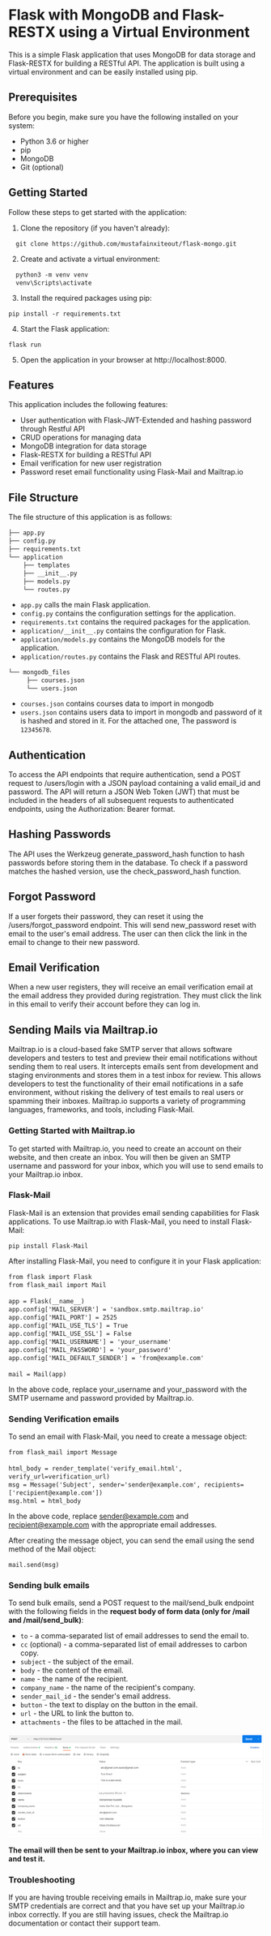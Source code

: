 # **Flask with MongoDB and Flask-RESTX using a Virtual Environment**

This is a simple Flask application that uses MongoDB for data storage and Flask-RESTX for building a RESTful API. The application is built using a virtual environment and can be easily installed using pip.


## **Prerequisites**
Before you begin, make sure you have the following installed on your system:

- Python 3.6 or higher
- pip
- MongoDB
- Git (optional)


## **Getting Started**

Follow these steps to get started with the application:

1. Clone the repository (if you haven't already):

```
  git clone https://github.com/mustafainxiteout/flask-mongo.git
```

2. Create and activate a virtual environment:

```
  python3 -m venv venv
  venv\Scripts\activate
```

3. Install the required packages using pip:

```
pip install -r requirements.txt
```

4. Start the Flask application:

```
flask run
```

5. Open the application in your browser at http://localhost:8000.



## **Features**
This application includes the following features:

- User authentication with Flask-JWT-Extended and hashing password through Restful API
- CRUD operations for managing data
- MongoDB integration for data storage
- Flask-RESTX for building a RESTful API
- Email verification for new user registration
- Password reset email functionality using Flask-Mail and Mailtrap.io

## **File Structure**
The file structure of this application is as follows:

```
├── app.py
├── config.py
├── requirements.txt
└── application
    ├── templates
    ├── __init__.py
    ├── models.py
    └── routes.py    
```

- `app.py` calls the main Flask application.
- `config.py` contains the configuration settings for the application.
- `requirements.txt` contains the required packages for the application.
- `application/__init__.py` contains the configuration for Flask.
- `application/models.py` contains the MongoDB models for the application.
- `application/routes.py` contains the Flask and RESTful API routes.

```
└── mongodb_files
     ├── courses.json
     └── users.json
```

- `courses.json` contains courses data to import in mongodb
- `users.json` contains users data to import in mongodb and password of it is hashed and stored in it. For the attached one, The password is `12345678`.

## **Authentication**

To access the API endpoints that require authentication, send a POST request to /users/login with a JSON payload containing a valid email_id and password. The API will return a JSON Web Token (JWT) that must be included in the headers of all subsequent requests to authenticated endpoints, using the Authorization: Bearer <JWT> format.

## **Hashing Passwords**

The API uses the Werkzeug generate_password_hash function to hash passwords before storing them in the database. To check if a password matches the hashed version, use the check_password_hash function.

## **Forgot Password**

If a user forgets their password, they can reset it using the /users/forgot_password endpoint. This will send new_password reset with email to the user's email address. The user can then click the link in the email to change to their new password.

## **Email Verification**

When a new user registers, they will receive an email verification email at the email address they provided during registration. They must click the link in this email to verify their account before they can log in.

## **Sending Mails via Mailtrap.io**

Mailtrap.io is a cloud-based fake SMTP server that allows software developers and testers to test and preview their email notifications without sending them to real users. It intercepts emails sent from development and staging environments and stores them in a test inbox for review. This allows developers to test the functionality of their email notifications in a safe environment, without risking the delivery of test emails to real users or spamming their inboxes. Mailtrap.io supports a variety of programming languages, frameworks, and tools, including Flask-Mail.

### **Getting Started with Mailtrap.io**

To get started with Mailtrap.io, you need to create an account on their website, and then create an inbox. You will then be given an SMTP username and password for your inbox, which you will use to send emails to your Mailtrap.io inbox.

### **Flask-Mail**

Flask-Mail is an extension that provides email sending capabilities for Flask applications. To use Mailtrap.io with Flask-Mail, you need to install Flask-Mail:

```
pip install Flask-Mail
```

After installing Flask-Mail, you need to configure it in your Flask application:

```
from flask import Flask
from flask_mail import Mail

app = Flask(__name__)
app.config['MAIL_SERVER'] = 'sandbox.smtp.mailtrap.io'
app.config['MAIL_PORT'] = 2525
app.config['MAIL_USE_TLS'] = True
app.config['MAIL_USE_SSL'] = False
app.config['MAIL_USERNAME'] = 'your_username'
app.config['MAIL_PASSWORD'] = 'your_password'
app.config['MAIL_DEFAULT_SENDER'] = 'from@example.com'

mail = Mail(app)
```
In the above code, replace your_username and your_password with the SMTP username and password provided by Mailtrap.io.

### **Sending Verification emails**

To send an email with Flask-Mail, you need to create a message object:

```
from flask_mail import Message

html_body = render_template('verify_email.html', verify_url=verification_url)
msg = Message('Subject', sender='sender@example.com', recipients=['recipient@example.com'])
msg.html = html_body
```
In the above code, replace sender@example.com and recipient@example.com with the appropriate email addresses.

After creating the message object, you can send the email using the send method of the Mail object:
```
mail.send(msg)
```

### **Sending bulk emails**

To send bulk emails, send a POST request to the mail/send_bulk endpoint with the following fields in the **request body of form data (only for /mail and /mail/send_bulk)**:
- `to` - a comma-separated list of email addresses to send the email to.
- `cc` (optional) - a comma-separated list of email addresses to carbon copy.
- `subject` - the subject of the email.
- `body` - the content of the email.
- `name` - the name of the recipient.
- `company_name` - the name of the recipient's company.
- `sender_mail_id` - the sender's email address.
- `button` - the text to display on the button in the email.
- `url` - the URL to link the button to.
- `attachments` - the files to be attached in the mail.

![bulk email form data](https://github.com/mustafainxiteout/flask-mongo/blob/master/bulk%20mail%20form.png?raw=true)

**The email will then be sent to your Mailtrap.io inbox, where you can view and test it.**

### **Troubleshooting**

If you are having trouble receiving emails in Mailtrap.io, make sure your SMTP credentials are correct and that you have set up your Mailtrap.io inbox correctly. If you are still having issues, check the Mailtrap.io documentation or contact their support team.

